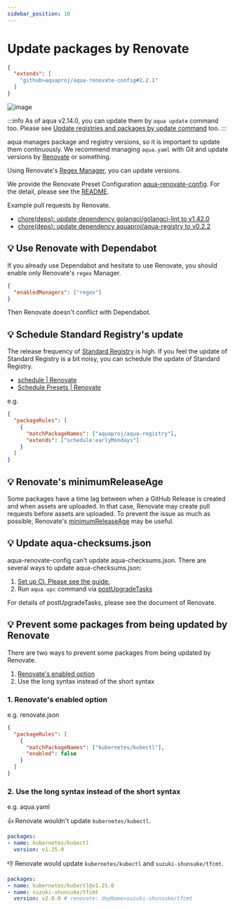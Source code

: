 ```yaml
---
sidebar_position: 10
---
```


# Update packages by Renovate

```json
{
  "extends": [
    "github>aquaproj/aqua-renovate-config#2.2.1"
  ]
}
```

![image](https://user-images.githubusercontent.com/13323303/176582627-44f27c48-213b-44da-b18f-d4d482ef2f56.png)

:::info
As of aqua v2.14.0, you can update them by `aqua update` command too.
Please see [Update registries and packages by update command](update-command.md) too.
:::

aqua manages package and registry versions,
so it is important to update them continuously.
We recommend managing `aqua.yaml` with Git and update versions by [Renovate](https://docs.renovatebot.com/) or something.

Using Renovate's [Regex Manager](https://docs.renovatebot.com/modules/manager/regex/), you can update versions.

We provide the Renovate Preset Configuration [aqua-renovate-config](https://github.com/aquaproj/aqua-renovate-config). For the detail, please see the [README](https://github.com/aquaproj/aqua-renovate-config).

Example pull requests by Renovate.

* [chore(deps): update dependency golangci/golangci-lint to v1.42.0](https://github.com/aquaproj/aqua/pull/193)
* [chore(deps): update dependency aquaproj/aqua-registry to v0.2.2](https://github.com/aquaproj/aqua/pull/194)

## :bulb: Use Renovate with Dependabot

If you already use Dependabot and hesitate to use Renovate, you should enable only Renovate's `regex` Manager.

```json
{
  "enabledManagers": ["regex"]
}
```

Then Renovate doesn't conflict with Dependabot.

## :bulb: Schedule Standard Registry's update

The release frequency of [Standard Registry](https://github.com/aquaproj/aqua-registry) is high.
If you feel the update of Standard Registry is a bit noisy, you can schedule the update of Standard Registry.

- [schedule | Renovate](https://docs.renovatebot.com/configuration-options/#schedule)
- [Schedule Presets | Renovate](https://docs.renovatebot.com/presets-schedule/)

e.g.

```json
{
  "packageRules": [
    {
      "matchPackageNames": ["aquaproj/aqua-registry"],
      "extends": ["schedule:earlyMondays"]
    }
  ]
}
```

## :bulb: Renovate's minimumReleaseAge

Some packages have a time lag between when a GitHub Release is created and when assets are uploaded.
In that case, Renovate may create pull requests before assets are uploaded.
To prevent the issue as much as possible, Renovate's [minimumReleaseAge](https://docs.renovatebot.com/configuration-options/#minimumreleaseage) may be useful.

## :bulb: Update aqua-checksums.json

aqua-renovate-config can't update aqua-checksums.json.
There are several ways to update aqua-checksums.json:

1. [Set up CI. Please see the guide.](./checksum.md)
1. Run `aqua upc` command via [postUpgradeTasks](https://docs.renovatebot.com/configuration-options/#postupgradetasks)

For details of postUpgradeTasks, please see the document of Renovate.

## :bulb: Prevent some packages from being updated by Renovate

There are two ways to prevent some packages from being updated by Renovate.

1. [Renovate's enabled option](https://docs.renovatebot.com/configuration-options/#enabled)
2. Use the long syntax instead of the short syntax

### 1. Renovate's enabled option

e.g. renovate.json

```json
{
  "packageRules": [
    {
      "matchPackageNames": ["kubernetes/kubectl"],
      "enabled": false
    }
  ]
}
```

### 2. Use the long syntax instead of the short syntax

e.g. aqua.yaml

:thumbsup: Renovate wouldn't update `kubernetes/kubectl`.

```yaml
packages:
- name: kubernetes/kubectl
  version: v1.25.0
```

:thumbsdown: Renovate would update `kubernetes/kubectl` and `suzuki-shunsuke/tfcmt`.

```yaml
packages:
- name: kubernetes/kubectl@v1.25.0
- name: suzuki-shunsuke/tfcmt
  version: v2.0.0 # renovate: depName=suzuki-shunsuke/tfcmt
```
